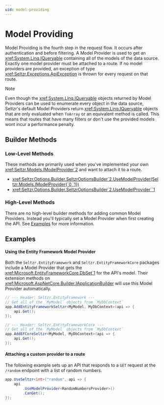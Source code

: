 ```yaml
---
uid: model-providing
---
```

# Model Providing
Model Providing is the fourth step in the request flow. It occurs after authentication and before filtering. A Model Provider is used to get an <xref:System.Linq.IQueryable> containing all of the models of the data source. Exactly one model provider must be attached to a route. If no model providers are provided, an exception of type <xref:Seltzr.Exceptions.ApiException> is thrown for every request on that route.

> [!NOTE]
> Even though the <xref:System.Linq.IQueryable> objects returned by Model Providers can be used to enumerate every object in the data source, Seltzr's default Model Providers return <xref:System.Linq.IQueryable> objects that are only evaluated when `ToArray` or an equivalent method is called. This means that routes that have many filters or don't use the provided models wont incur a performance penalty.

## Builder Methods
### Low-Level Methods
These methods are primarily used when you've implemented your own <xref:Seltzr.Models.IModelProvider`2> and want to attach it to a route.

- <xref:Seltzr.Options.Builder.SeltzrOptionsBuilder`2.UseModelProvider(Seltzr.Models.IModelProvider{`0,`1})>
- <xref:Seltzr.Options.Builder.SeltzrOptionsBuilder`2.UseModelProvider``1>

### High-Level Methods
There are no high-level builder methods for adding common Model Providers. Instead you'll typically set a Model Provider when first creating the API. See [Examples](#examples) for more information.

## Examples
#### Using the Entity Framework Model Provider
Both the `Seltzr.EntityFramework` and `Seltzr.EntityFrameworkCore` packages include a Model Provider that gets the <xref:Microsoft.EntityFrameworkCore.DbSet`1> for the API's model. Their extension methods on <xref:Microsoft.AspNetCore.Builder.IApplicationBuilder> will use this Model Provider automatically.

```csharp
// --- Header: Seltzr.EntityFramework ---
// Get all of the `MyModel` objects from `MyDbContext`
app.AddEntityFrameworkSeltzr<MyModel, MyDbContext>(api => {
	api.Get();
});
```

```csharp
// --- Header: Seltzr.EntityFrameworkCore ---
// Get all of the `MyModel` objects from `MyDbContext`
app.AddEFCoreSeltzr<MyModel, MyDbContext>(api => {
	api.Get();
});
```

#### Attaching a custom provider to a route
The following example sets up an API that responds to a `GET` request at the `/random` endpoint with a list of random numbers.

```csharp
app.UseSeltzr<int>("random", api => {
	api
		.UseModelProvider<RandomNumbersProvider>()
		.CanGet();
});
```